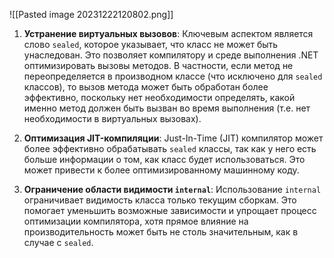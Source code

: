 ![[Pasted image 20231222120802.png]]

1. **Устранение виртуальных вызовов**: Ключевым аспектом является слово `sealed`, которое указывает, что класс не может быть унаследован. Это позволяет компилятору и среде выполнения .NET оптимизировать вызовы методов. В частности, если метод не переопределяется в производном классе (что исключено для `sealed` классов), то вызов метода может быть обработан более эффективно, поскольку нет необходимости определять, какой именно метод должен быть вызван во время выполнения (т.е. нет необходимости в виртуальных вызовах).
    
2. **Оптимизация JIT-компиляции**: Just-In-Time (JIT) компилятор может более эффективно обрабатывать `sealed` классы, так как у него есть больше информации о том, как класс будет использоваться. Это может привести к более оптимизированному машинному коду.
    
3. **Ограничение области видимости `internal`**: Использование `internal` ограничивает видимость класса только текущим сборкам. Это помогает уменьшить возможные зависимости и упрощает процесс оптимизации компилятора, хотя прямое влияние на производительность может быть не столь значительным, как в случае с `sealed`.